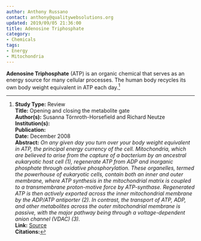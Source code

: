 ```yaml
---
author: Anthony Russano
contact: anthony@qualitywebsolutions.org
updated: 2019/09/05 21:36:00
title: Adenosine Triphosphate
category:
- Chemicals
tags:
- Energy
- Mitochondria
---
```

**Adenosine Triphosphate** (ATP) is an organic chemical that serves as an energy source for many cellular processes. The human body recycles its own body weight equivalent in ATP each day.[^1]

[^1]: **Study Type:**  Review<br>**Title:** Opening and closing the metabolite gate<br>**Author(s):** Susanna Törnroth-Horsefield and Richard Neutze<br>**Institution(s):** <br>**Publication:** <i> </i><br>**Date:** December 2008<br>**Abstract:** <i>On any given day you turn over your body weight equivalent in ATP, the principal energy currency of the cell. Mitochondria, which are believed to arise from the capture of a bacterium by an ancestral eukaryotic host cell (1), regenerate ATP from ADP and inorganic phosphate through oxidative phosphorylation. These organelles, termed the powerhouse of eukaryotic cells, contain both an inner and outer membrane, where ATP synthesis in the mitochondrial matrix is coupled to a transmembrane proton-motive force by ATP-synthase. Regenerated ATP is then actively exported across the inner mitochondrial membrane by the ADP/ATP antiporter (2). In contrast, the transport of ATP, ADP, and other metabolites across the outer mitochondrial membrane is passive, with the major pathway being through a voltage-dependent anion channel (VDAC) (3).</i><br>**Link:** [Source]()<br>**Citations:**   

[^2]: **Study Type:**  Animal Study, Commentary, Human Study: In Vitro - In Vivo - In Silico, Human: Case Report, Meta Analysis, Review<br>**Title:** <br>**Author(s):**  <br>**Institution(s):** <br>**Publication:** <i> </i><br>**Date:** <br>**Abstract:** <i> </i><br>**Link:** [Source]()<br>**Citations:**   